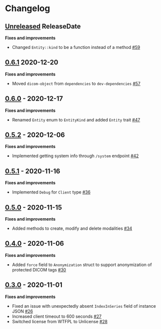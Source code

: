 # Changelog

<!-- next-header -->

## [Unreleased](https://github.com/Ch00k/orthanc-rs/compare/0.6.1...HEAD) ReleaseDate

**Fixes and improvements**

* Changed `Entity::kind` to be a function instead of a method [#59](https://github.com/Ch00k/orthanc-rs/pull/59)

## [0.6.1](https://github.com/Ch00k/orthanc-rs/compare/0.6.0...0.6.1) 2020-12-20

**Fixes and improvements**

* Moved `dicom-object` from `dependencies` to `dev-dependencies` [#57](https://github.com/Ch00k/orthanc-rs/pull/57)

## [0.6.0](https://github.com/Ch00k/orthanc-rs/compare/0.5.2...0.6.0) - 2020-12-17

**Fixes and improvements**

* Renamed `Entity` enum to `EntityKind` and added `Entity` trait [#47](https://github.com/Ch00k/orthanc-rs/pull/47)

## [0.5.2](https://github.com/Ch00k/orthanc-rs/compare/0.5.1...0.5.2) - 2020-12-06

**Fixes and improvements**

* Implemented getting system info through `/system` endpoint [#42](https://github.com/Ch00k/orthanc-rs/pull/42)

## [0.5.1](https://github.com/Ch00k/orthanc-rs/compare/0.5.0...0.5.1) - 2020-11-16

**Fixes and improvements**

* Implemented `Debug` for `Client` type [#36](https://github.com/Ch00k/orthanc-rs/pull/36)

## [0.5.0](https://github.com/Ch00k/orthanc-rs/compare/0.4.0...0.5.0) - 2020-11-15

**Fixes and improvements**

* Added methods to create, modify and delete modalities [#34](https://github.com/Ch00k/orthanc-rs/pull/34)


## [0.4.0](https://github.com/Ch00k/orthanc-rs/compare/0.3.0...0.4.0) - 2020-11-06

**Fixes and improvements**

* Added `force` field to `Anonymization` struct to support anonymization of protected DICOM tags
  [#30](https://github.com/Ch00k/orthanc-rs/pull/30)

## [0.3.0](https://github.com/Ch00k/orthanc-rs/compare/0.2.1...0.3.0) - 2020-11-01

**Fixes and improvements**

* Fixed an issue with unexpectedly absent `IndexInSeries` field of instance JSON
  [#26](https://github.com/Ch00k/orthanc-rs/pull/26)
* Increased client timeout to 600 seconds [#27](https://github.com/Ch00k/orthanc-rs/pull/27)
* Switched license from WTFPL to Unlicense [#28](https://github.com/Ch00k/orthanc-rs/pull/28)
